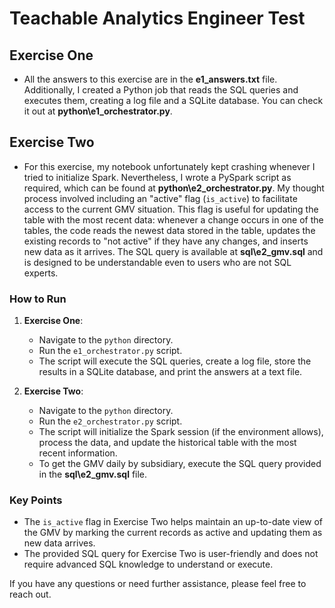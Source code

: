 # Teachable Analytics Engineer Test

## Exercise One

- All the answers to this exercise are in the **e1_answers.txt** file. Additionally, I created a Python job that reads the SQL queries and executes them, creating a log file and a SQLite database. You can check it out at **python\e1_orchestrator.py**.

## Exercise Two

- For this exercise, my notebook unfortunately kept crashing whenever I tried to initialize Spark. Nevertheless, I wrote a PySpark script as required, which can be found at **python\e2_orchestrator.py**. My thought process involved including an "active" flag (`is_active`) to facilitate access to the current GMV situation. This flag is useful for updating the table with the most recent data: whenever a change occurs in one of the tables, the code reads the newest data stored in the table, updates the existing records to "not active" if they have any changes, and inserts new data as it arrives. The SQL query is available at **sql\e2_gmv.sql** and is designed to be understandable even to users who are not SQL experts.

### How to Run

1. **Exercise One**:
   - Navigate to the `python` directory.
   - Run the `e1_orchestrator.py` script.
   - The script will execute the SQL queries, create a log file, store the results in a SQLite database, and print the answers at a text file.

2. **Exercise Two**:
   - Navigate to the `python` directory.
   - Run the `e2_orchestrator.py` script.
   - The script will initialize the Spark session (if the environment allows), process the data, and update the historical table with the most recent information.
   - To get the GMV daily by subsidiary, execute the SQL query provided in the **sql\e2_gmv.sql** file.

### Key Points

- The `is_active` flag in Exercise Two helps maintain an up-to-date view of the GMV by marking the current records as active and updating them as new data arrives.
- The provided SQL query for Exercise Two is user-friendly and does not require advanced SQL knowledge to understand or execute.

If you have any questions or need further assistance, please feel free to reach out.
